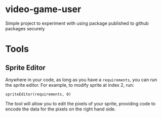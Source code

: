 # video-game-user
Simple project to experiment with using package published to github packages securely

# Tools
## Sprite Editor
Anywhere in your code, as long as you have a ```requirements```, you can run the sprite editor.  For example, to modify sprite at index 2, run:

```
spriteEditor(requirements, 0)
```

The tool will allow you to edit the pixels of your sprite, providing code to encode the data for the pixels on the right hand side.